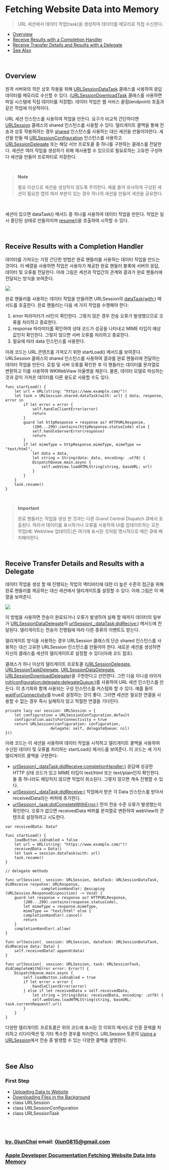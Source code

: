 # Fetching Website Data into Memory
> URL 세션에서 데이터 작업(task)을 생성하여 데이터를 메모리로 직접 수신한다.


* [Overview](#overview)
* [Receive Results with a Completion Handler](#receive-results-with-a-completion-handler)
* [Receive Transfer Details and Results with a Delegate](#receive-transfer-details-and-results-with-a-delegate)
* [See Also](#see-also)


&nbsp;    
## Overview
원격 서버와의 작은 상호 작용을 위해 [URLSessionDataTask](https://developer.apple.com/documentation/foundation/urlsessiondatatask) 클래스를 사용하여 응답 데이터를 메모리로 수신할 수 있다. ([URLSessionDownloadTask](https://developer.apple.com/documentation/foundation/urlsessiondownloadtask) 클래스를 사용하면 파일 시스템에 직접 데이터를 저장함). 데이터 작업은 웹 서비스 끝점(endpoint) 호출과 같은 작업에 이상적이다.


URL 세션 인스턴스를 사용하여 작업을 만든다. 요구가 비교적 간단하다면 [URLSession](https://developer.apple.com/documentation/foundation/urlsession) 클래스의 shared 인스턴스를 사용할 수 있다. 델리게이트 콜백을 통해 전송과 상호 작용하려는 경우 [shared](https://developer.apple.com/documentation/foundation/urlsession/1409000-shared) 인스턴스를 사용하는 대신 세션을 만들어야한다. 세션을 만들 때 [URLSessionConfiguration](https://developer.apple.com/documentation/foundation/urlsessionconfiguration) 인스턴스를 사용하고 [URLSessionDelegate](https://developer.apple.com/documentation/foundation/urlsessiondelegate) 또는 해당 서브 프로토콜 중 하나를 구현하는 클래스를 전달한다. 세션은 여러 작업을 생성하기 위해 재사용할 수 있으므로 필요로하는 고유한 구성마다 세션을 만들어 프로퍼티로 저장한다.


&nbsp;
> **Note**
>
> 필요 이상으로 세션을 생성하지 않도록 주의한다. 예를 들어 유사하게 구성된 세션이 필요한 앱의 여러 부분이 있는 경우 하나의 세션을 만들어 세션을 공유한다.


&nbsp;

세션이 있으면 dataTask() 메서드 중 하나를 사용하여 데이터 작업을 만든다. 작업은 일시 중단된 상태로 만들어지며 [resume()](https://developer.apple.com/documentation/foundation/urlsessiontask/1411121-resume)을 호출하여 시작할 수 있다.


&nbsp;      
## Receive Results with a Completion Handler
데이터를 가져오는 가장 간단한 방법은 완료 핸들러를 사용하는 데이터 작업을 만드는 것이다. 이 배열을 사용하면 작업은 사용자가 제공한 완료 핸들러 블록에 서버의 응답, 데이터 및 오류를 전달한다. 아래 그림은 세션과 작업간의 관계와 결과가 완료 핸들러에 전달되는 방식을 보여준다.


![](https://docs-assets.developer.apple.com/published/c7124fb5d7/bf4501ff-82b2-4dd4-9ec3-243ef0e70d21.png)


완료 핸들러를 사용하는 데이터 작업을 만들려면 URLSession의 [dataTask(with:)]() 메서드를 호출한다. 완료 핸들러는 다음 세 가지 작업을 수행해야 한다:
1. error 파라미터가 nil인지 확인한다. 그렇지 않은 경우 전송 오류가 발생했으므로 오류를 처리하고 종료한다.
2. response 파라미터를 확인하여 상태 코드가 성공을 나타내고 MIME 타입이 예상 값인지 확인한다. 그렇지 않으면 서버 오류를 처리하고 종료한다.
3. 필요에 따라 data 인스턴스를 사용한다.


아래 코드는 URL 콘텐츠를 가져오기 위한 startLoad() 메서드를 보여준다. URLSession 클래스의 shared 인스턴스를 사용하여 결과를 완료 핸들러에 전달하는 데이터 작업을 만든다. 로컬 및 서버 오류를 확인한 후 이 핸들러는 데이터를 문자열로 변환하고 이를 사용하여 WKWebView 아울렛을 채운다. 물론, 데이터 모델로 파싱하는 것과 같이 가져온 데이터를 다른 용도로 사용할 수도 있다.
```
func startLoad() {
    let url = URL(string: "https://www.example.com/")!
    let task = URLSession.shared.dataTask(with: url) { data, response, error in
        if let error = error {
            self.handleClientError(error)
            return
        }
        guard let httpResponse = response as? HTTPURLResponse,
            (200...299).contains(httpResponse.statusCode) else {
            self.handleServerError(response)
            return
        }
        if let mimeType = httpResponse.mimeType, mimeType == "text/html",
            let data = data,
            let string = String(data: data, encoding: .utf8) {
            DispatchQueue.main.async {
                self.webView.loadHTMLString(string, baseURL: url)
            }
        }
    }
    task.resume()
}
```


&nbsp;
> **Important**
>
> 완료 핸들러는 작업을 생성 한 것과는 다른 Grand Central Dispatch 큐에서 호출된다. 따라서 데이터를 표시하거나 오류를 사용하여 UI를 업데이트하는 모든 작업(예: WebView 업데이트)은 여기에 표시된 것처럼 명시적으로 매인 큐에 배치해야한다. 


&nbsp;
## Receive Transfer Details and Results with a Delegate
데이터 작업을 생성 할 때 진행되는 작업의 액티비티에 대한 더 높은 수준의 접근을 위해 완료 핸들러를 제공하는 대신 세션에서 델리게이트를 설정할 수 있다. 아래 그림은 이 배열을 보여준다.


![](https://docs-assets.developer.apple.com/published/8b22355c7f/730c8e1b-654f-4eb9-9c63-d439a69ac5d2.png)


이 방법을 사용하면 전송이 완료되거나 오류가 발생하여 실패 할 때까지 데이터의 일부가 [URLSessionDataDelegate](https://developer.apple.com/documentation/foundation/urlsessiondatadelegate)의 [urlSession(_:dataTask:didRecive:)](https://developer.apple.com/documentation/foundation/urlsessiondatadelegate/1411528-urlsession) 메서드에 전달된다. 델리게이트는 전송이 진행됨에 따라 다른 종류의 이벤트도 받는다.


델리게이트 방식을 사용하는 경우 URLSession 클래스의 단순 shared 인스턴스를 사용하는 대신 고유한 URLSession 인스턴스를 만들어야 한다. 새로운 세션을 생성하면 자신의 클래스를 세션의 델리게이트로 설정할 수 있다(아래 코드 참조).


클래스가 하나 이상의 델리게이트 프로토콜 ([URLSessionDelegate](https://developer.apple.com/documentation/foundation/urlsessiondelegate), [URLSessionTaskDelegate](https://developer.apple.com/documentation/foundation/urlsessiontaskdelegate), [URLSessionDataDelegate](https://developer.apple.com/documentation/foundation/urlsessiondatadelegate), [URLSessionDownloadDelegate](https://developer.apple.com/documentation/foundation/urlsessiondownloaddelegate))을 구현한다고 선언한다. 그런 다음 이니셜 라이저 [init(configuration:delegate:delegateQueue:)](https://developer.apple.com/documentation/foundation/urlsession/1411597-init)를 사용하여 URL 세션 인스턴스를 만든다. 이 초기화와 함께 사용되는 구성 인스턴스를 커스텀화 할 수 있다. 예를 들어 [waitForConnectivity](https://developer.apple.com/documentation/foundation/urlsessionconfiguration/2908812-waitsforconnectivity)를 true로 설정하는 것이 좋다. 그러면 세션은 필요한 연결을 사용할 수 없는 경우 즉시 실패하지 않고 적절한 연결을 기다린다.
```
private lazy var session: URLSession = {
    let configuration = URLSessionConfiguration.default
    configuration.waitsForConnectivity = true
    return URLSession(configuration: configuration,
                    delegate: self, delegateQueue: nil)
}()
```


아래 코드는 이 세션을 사용하여 데이터 작업을 시작하고 델리게이트 콜백을 사용하여 수신된 데이터 및 오류를 처리하는 startLoad() 메서드를 보여준다. 이 코드는 세 가지 델리게이트 콜백을 구현한다:
* [urlSession(_:dataTask:didReceive:completionHandler:)](https://developer.apple.com/documentation/foundation/urlsessiondatadelegate/1410027-urlsession) 응답에 성공한 HTTP 상태 코드가 있고 MIME 타입이 text/html 또는 text/plain인지 확인한다. 둘 중 하나라도 해당하지 않으면 작업이 취소된다. 그렇지 않으면 계속 진행할 수 있다.
* [urlSession(_:dataTask:didReceive:)](https://developer.apple.com/documentation/foundation/urlsessiondatadelegate/1411528-urlsession) 작업에서 받은 각 Data 인스턴스를 받아서 receivedData라는 버퍼에 추가한다.
* [urlSession(_:task:didCompleteWithError:)](https://developer.apple.com/documentation/foundation/urlsessiontaskdelegate/1411610-urlsession) 먼저 전송 수준 오류가 발생했는지 확인한다. 오류가 없으면 receivedData 버퍼를 문자열로 변환하여 webView의 콘텐츠로 설정하려고 시도한다.
```
var receivedData: Data?

func startLoad() {
    loadButton.isEnabled = false
    let url = URL(string: "https://www.example.com/")!
    receivedData = Data()
    let task = session.dataTask(with: url)
    task.resume()
}

// delegate methods

func urlSession(_ session: URLSession, dataTask: URLSessionDataTask, didReceive response: URLResponse,
                completionHandler: @escaping (URLSession.ResponseDisposition) -> Void) {
    guard let response = response as? HTTPURLResponse,
        (200...299).contains(response.statusCode),
        let mimeType = response.mimeType,
        mimeType == "text/html" else {
        completionHandler(.cancel)
        return
    }
    completionHandler(.allow)
}

func urlSession(_ session: URLSession, dataTask: URLSessionDataTask, didReceive data: Data) {
    self.receivedData?.append(data)
}

func urlSession(_ session: URLSession, task: URLSessionTask, didCompleteWithError error: Error?) {
    DispatchQueue.main.async {
        self.loadButton.isEnabled = true
        if let error = error {
            handleClientError(error)
        } else if let receivedData = self.receivedData,
            let string = String(data: receivedData, encoding: .utf8) {
            self.webView.loadHTMLString(string, baseURL: task.currentRequest?.url)
        }
    }
}
```


다양한 델리게이트 프로토콜은 위의 코드에 표시된 것 이외의 메서드로 인증 문제를 처리하고 리다이렉션 및 기타 특수한 경우를 처리한다. URLSession 토론의 [Using a URLSession](https://developer.apple.com/documentation/foundation/urlsession#2926844)에서 전송 중 발생할 수 있는 다양한 콜백을 설명한다. 


&nbsp;
## See Also
### First Step
* [Uploading Data to Website]()
* [Downloading Files in the Background]()
* class URLSession
* class URLSessionConfiguration
* class URLSessionTask


&nbsp;      
&nbsp;      
### [by. 0junChoi](https://github.com/0jun0815) email: <0jun0815@gmail.com>
### [Apple Developer Documentation Fetching Website Data into Memory](https://developer.apple.com/documentation/foundation/url_loading_system/fetching_website_data_into_memory)
